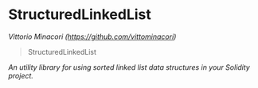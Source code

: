 # StructuredLinkedList

*Vittorio Minacori (https://github.com/vittominacori)*

> StructuredLinkedList



*An utility library for using sorted linked list data structures in your Solidity project.*



